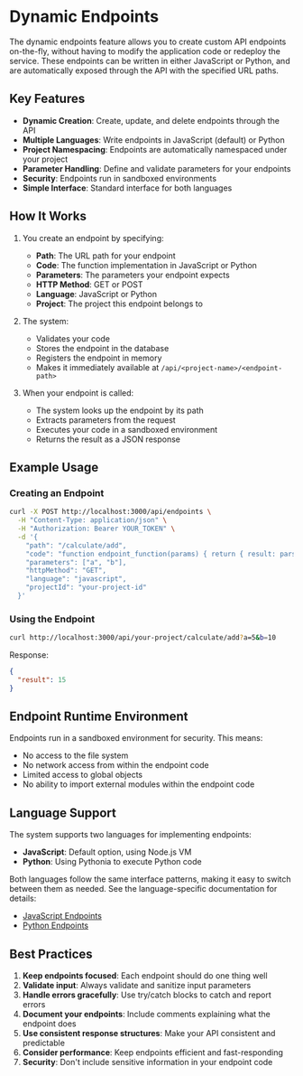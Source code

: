 # Dynamic Endpoints

The dynamic endpoints feature allows you to create custom API endpoints on-the-fly, without having to modify the application code or redeploy the service. These endpoints can be written in either JavaScript or Python, and are automatically exposed through the API with the specified URL paths.

## Key Features

- **Dynamic Creation**: Create, update, and delete endpoints through the API
- **Multiple Languages**: Write endpoints in JavaScript (default) or Python
- **Project Namespacing**: Endpoints are automatically namespaced under your project
- **Parameter Handling**: Define and validate parameters for your endpoints
- **Security**: Endpoints run in sandboxed environments
- **Simple Interface**: Standard interface for both languages

## How It Works

1. You create an endpoint by specifying:
   - **Path**: The URL path for your endpoint
   - **Code**: The function implementation in JavaScript or Python
   - **Parameters**: The parameters your endpoint expects
   - **HTTP Method**: GET or POST
   - **Language**: JavaScript or Python
   - **Project**: The project this endpoint belongs to

2. The system:
   - Validates your code
   - Stores the endpoint in the database
   - Registers the endpoint in memory
   - Makes it immediately available at `/api/<project-name>/<endpoint-path>`

3. When your endpoint is called:
   - The system looks up the endpoint by its path
   - Extracts parameters from the request
   - Executes your code in a sandboxed environment
   - Returns the result as a JSON response

## Example Usage

### Creating an Endpoint

```bash
curl -X POST http://localhost:3000/api/endpoints \
  -H "Content-Type: application/json" \
  -H "Authorization: Bearer YOUR_TOKEN" \
  -d '{
    "path": "/calculate/add",
    "code": "function endpoint_function(params) { return { result: parseInt(params.a) + parseInt(params.b) }; }",
    "parameters": ["a", "b"],
    "httpMethod": "GET",
    "language": "javascript",
    "projectId": "your-project-id"
  }'
```

### Using the Endpoint

```bash
curl http://localhost:3000/api/your-project/calculate/add?a=5&b=10
```

Response:
```json
{
  "result": 15
}
```

## Endpoint Runtime Environment

Endpoints run in a sandboxed environment for security. This means:

- No access to the file system
- No network access from within the endpoint code
- Limited access to global objects
- No ability to import external modules within the endpoint code

## Language Support

The system supports two languages for implementing endpoints:

- **JavaScript**: Default option, using Node.js VM
- **Python**: Using Pythonia to execute Python code

Both languages follow the same interface patterns, making it easy to switch between them as needed. See the language-specific documentation for details:

- [JavaScript Endpoints](05-javascript-endpoints.md)
- [Python Endpoints](04-python-endpoints.md)

## Best Practices

1. **Keep endpoints focused**: Each endpoint should do one thing well
2. **Validate input**: Always validate and sanitize input parameters
3. **Handle errors gracefully**: Use try/catch blocks to catch and report errors
4. **Document your endpoints**: Include comments explaining what the endpoint does
5. **Use consistent response structures**: Make your API consistent and predictable
6. **Consider performance**: Keep endpoints efficient and fast-responding
7. **Security**: Don't include sensitive information in your endpoint code